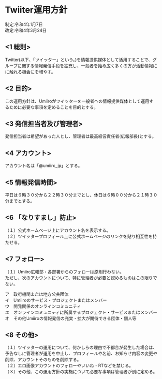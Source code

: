 # Twiiter運用方針
制定:令和4年1月7日  
改定:令和4年3月24日

## <1 総則>
Twitter(以下、「ツイッター」という。)を情報提供媒体として活用することで、グループに関する情報発信手段を拡充し、一般者を始め広く多くの方が活動情報にに触れる機会にを増やす。

## <2 目的>
この運用方針は、Umiiroがツイッターを一般者への情報提供媒体として運用するために必要な事項を定めることを目的とする。

## <3 発信担当者及び管理者>
発信担当者は希望があった人とし、管理者は最高経営責任者(広報部長)とする。

## <4 アカウント>
アカウント名は「@umiiro_jp」とする。

## <5 情報発信時間>
平日は６時３０分から２２時３０分までとし、休日は６時００分から２１時３０分までとする。

## <6 「なりすまし」防止>
（１）公式ホームページ上にアカウント名を表示する。  
（２）ツイッタープロフィール上に公式ホームページのリンクを貼り相互性を持たせる。

## <7 フォロー>
（１）Umiiro広報部・各部署からのフォローは原則行わない。  
ただし、次のアカウントについて、特に管理者が必要と認めるものはこの限りでない。

ア　政府機関または地方公共団体  
イ　Umiiroのサービス・プロジェクトまたはメンバー  
ウ　開発関係のオンラインコミュニティ  
エ　オンラインコミュニティに所属するプロジェクト・サービスまたはメンバー  
オ　その他Umiiroの情報発信の充実・拡大が期待できる団体・個人等  

## <8 その他>
（１）ツイッターの運用について、何かしらの理由で不都合が発生した場合は、予告なしに管理者が運用を中止し、プロフィールや名前、お知らせ内容の変更や削除、アカウントそのものを削除する。  
（２）エロ画像アカウントのフォローやいいね・RTなどを禁じる。  
（３）その他、この運用方針の実施について必要な事項は管理者が別に定める。  

